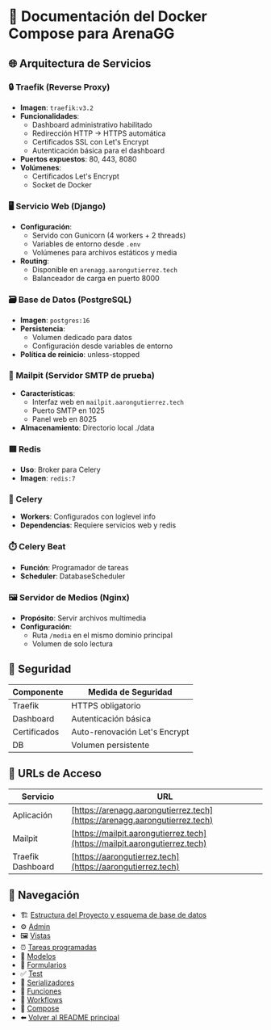 # 🚀 Documentación del Docker Compose para ArenaGG

## 🌐 Arquitectura de Servicios

### 🔒 Traefik (Reverse Proxy)
- **Imagen**: `traefik:v3.2`
- **Funcionalidades**:
  - Dashboard administrativo habilitado
  - Redirección HTTP → HTTPS automática
  - Certificados SSL con Let's Encrypt
  - Autenticación básica para el dashboard
- **Puertos expuestos**: 80, 443, 8080
- **Volúmenes**:
  - Certificados Let's Encrypt
  - Socket de Docker

### 🖥️ Servicio Web (Django)
- **Configuración**:
  - Servido con Gunicorn (4 workers + 2 threads)
  - Variables de entorno desde `.env`
  - Volúmenes para archivos estáticos y media
- **Routing**:
  - Disponible en `arenagg.aarongutierrez.tech`
  - Balanceador de carga en puerto 8000

### 🗃️ Base de Datos (PostgreSQL)
- **Imagen**: `postgres:16`
- **Persistencia**:
  - Volumen dedicado para datos
  - Configuración desde variables de entorno
- **Política de reinicio**: unless-stopped

### 📧 Mailpit (Servidor SMTP de prueba)
- **Características**:
  - Interfaz web en `mailpit.aarongutierrez.tech`
  - Puerto SMTP en 1025
  - Panel web en 8025
- **Almacenamiento**: Directorio local ./data

### 🟥 Redis
- **Uso**: Broker para Celery
- **Imagen**: `redis:7`

### 🎯 Celery
- **Workers**: Configurados con loglevel info
- **Dependencias**: Requiere servicios web y redis

### ⏱️ Celery Beat
- **Función**: Programador de tareas
- **Scheduler**: DatabaseScheduler

### 🖼️ Servidor de Medios (Nginx)
- **Propósito**: Servir archivos multimedia
- **Configuración**:
  - Ruta `/media` en el mismo dominio principal
  - Volumen de solo lectura

## 🔐 Seguridad

| Componente | Medida de Seguridad |
|------------|---------------------|
| Traefik | HTTPS obligatorio |
| Dashboard | Autenticación básica |
| Certificados | Auto-renovación Let's Encrypt |
| DB | Volumen persistente |

## 🔗 URLs de Acceso

| Servicio            | URL                                                |
|---------------------|-----------------------------------------------------|
| Aplicación          | [https://arenagg.aarongutierrez.tech](https://arenagg.aarongutierrez.tech) |
| Mailpit             | [https://mailpit.aarongutierrez.tech](https://mailpit.aarongutierrez.tech) |
| Traefik Dashboard   | [https://aarongutierrez.tech](https://aarongutierrez.tech) |

## 🔄 Navegación

- ️🏗️ [Estructura del Proyecto y esquema de base de datos](PROJECT_STRUCTURE.md)
- ⚙️ [Admin](ADMIN.md)
- 🖼️ [Vistas](VIEWS.md)
- ⏰ [Tareas programadas](TASKS.md)
- 🧩 [Modelos](MODELS.md)
- 📝 [Formularios](FORMS.md)
- ✅ [Test](TESTS.md)
- 🔄 [Serializadores](SERIALIZERS.md)
- 🧠 [Funciones](FUNCTIONS.md)
- 🎯 [Workflows](WORKFLOWS.md)
- 🚀 [Compose](DOCKER-COMPOSE.md)
- ⬅️ [Volver al README principal](../README.md)
